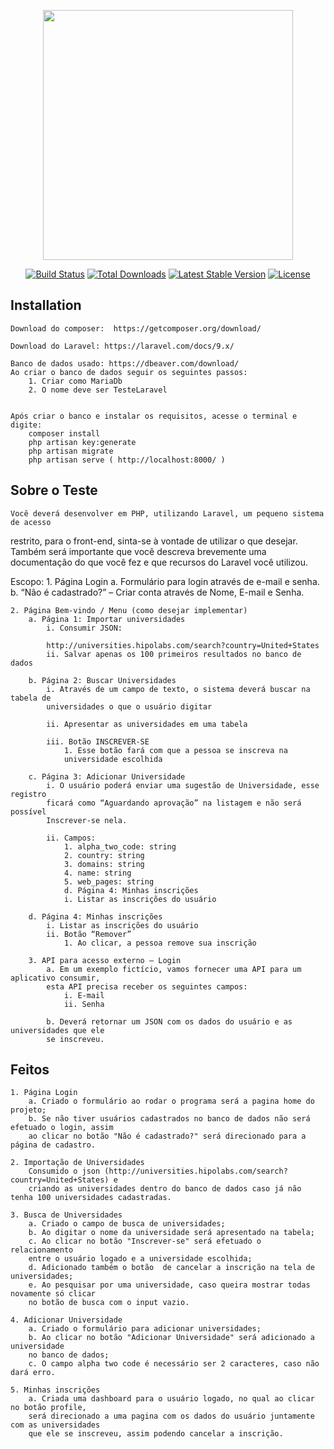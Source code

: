 <p align="center"><a href="https://laravel.com" target="_blank"><img src="https://raw.githubusercontent.com/laravel/art/master/logo-lockup/5%20SVG/2%20CMYK/1%20Full%20Color/laravel-logolockup-cmyk-red.svg" width="400"></a></p>

<p align="center">
<a href="https://travis-ci.org/laravel/framework"><img src="https://travis-ci.org/laravel/framework.svg" alt="Build Status"></a>
<a href="https://packagist.org/packages/laravel/framework"><img src="https://img.shields.io/packagist/dt/laravel/framework" alt="Total Downloads"></a>
<a href="https://packagist.org/packages/laravel/framework"><img src="https://img.shields.io/packagist/v/laravel/framework" alt="Latest Stable Version"></a>
<a href="https://packagist.org/packages/laravel/framework"><img src="https://img.shields.io/packagist/l/laravel/framework" alt="License"></a>
</p>

## Installation

    Download do composer:  https://getcomposer.org/download/
    
    Download do Laravel: https://laravel.com/docs/9.x/

    Banco de dados usado: https://dbeaver.com/download/
    Ao criar o banco de dados seguir os seguintes passos:
        1. Criar como MariaDb
        2. O nome deve ser TesteLaravel
            

    Após criar o banco e instalar os requisitos, acesse o terminal e digite:
        composer install
        php artisan key:generate
        php artisan migrate
        php artisan serve ( http://localhost:8000/ )




    




## Sobre o Teste

    Você deverá desenvolver em PHP, utilizando Laravel, um pequeno sistema de acesso
restrito, para o front-end, sinta-se à vontade de utilizar o que desejar.
Também será importante que você descreva brevemente uma documentação do que você fez
e que recursos do Laravel você utilizou.

Escopo:
    1. Página Login
        a. Formulário para login através de e-mail e senha.
        b. “Não é cadastrado?” – Criar conta através de Nome, E-mail e Senha.

    2. Página Bem-vindo / Menu (como desejar implementar)
        a. Página 1: Importar universidades
            i. Consumir JSON:

            http://universities.hipolabs.com/search?country=United+States
            ii. Salvar apenas os 100 primeiros resultados no banco de dados

        b. Página 2: Buscar Universidades
            i. Através de um campo de texto, o sistema deverá buscar na tabela de
            universidades o que o usuário digitar

            ii. Apresentar as universidades em uma tabela

            iii. Botão INSCREVER-SE
                1. Esse botão fará com que a pessoa se inscreva na
                universidade escolhida

        c. Página 3: Adicionar Universidade
            i. O usuário poderá enviar uma sugestão de Universidade, esse registro
            ficará como “Aguardando aprovação” na listagem e não será possível
            Inscrever-se nela.

            ii. Campos:
                1. alpha_two_code: string
                2. country: string
                3. domains: string
                4. name: string
                5. web_pages: string
                d. Página 4: Minhas inscrições
                i. Listar as inscrições do usuário

        d. Página 4: Minhas inscrições
            i. Listar as inscrições do usuário
            ii. Botão “Remover”
                1. Ao clicar, a pessoa remove sua inscrição

        3. API para acesso externo – Login
            a. Em um exemplo fictício, vamos fornecer uma API para um aplicativo consumir,
            esta API precisa receber os seguintes campos:
                i. E-mail
                ii. Senha

            b. Deverá retornar um JSON com os dados do usuário e as universidades que ele
            se inscreveu.

## Feitos

    1. Página Login
        a. Criado o formulário ao rodar o programa será a pagina home do projeto;
        b. Se não tiver usuários cadastrados no banco de dados não será efetuado o login, assim
        ao clicar no botão "Não é cadastrado?" será direcionado para a página de cadastro.

    2. Importação de Universidades
        Consumido o json (http://universities.hipolabs.com/search?country=United+States) e 
        criando as universidades dentro do banco de dados caso já não tenha 100 universidades cadastradas.

    3. Busca de Universidades
        a. Criado o campo de busca de universidades;
        b. Ao digitar o nome da universidade será apresentado na tabela;
        c. Ao clicar no botão "Inscrever-se" será efetuado o relacionamento
        entre o usuário logado e a universidade escolhida;
        d. Adicionado também o botão  de cancelar a inscrição na tela de universidades;
        e. Ao pesquisar por uma universidade, caso queira mostrar todas novamente só clicar
        no botão de busca com o input vazio.

    4. Adicionar Universidade
        a. Criado o formulário para adicionar universidades;
        b. Ao clicar no botão "Adicionar Universidade" será adicionado a universidade
        no banco de dados;
        c. O campo alpha two code é necessário ser 2 caracteres, caso não dará erro.

    5. Minhas inscrições
        a. Criada uma dashboard para o usuário logado, no qual ao clicar no botão profile,
        será direcionado a uma pagina com os dados do usuário juntamente com as universidades
        que ele se inscreveu, assim podendo cancelar a inscrição.
